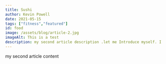 ```yaml
---
title: Sushi
author: Kevin Powell
date: 2021-05-15
tags: ["fitness","featured"]
id: food
image: /assets/blog/article-2.jpg
imageAlt: This is a test
description: my second article description .let me Introduce myself. I am a blogger . Live in LA
---
```


my second article content